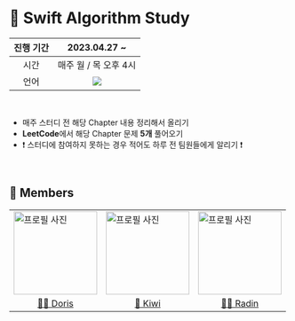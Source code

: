 # 🍎 Swift Algorithm Study

| 진행 기간 | 2023.04.27 ~ | 
| :---: | :---: |
| 시간 | 매주 월 / 목 오후 4시 | 
| 언어 | <img src="https://img.shields.io/badge/Swift-F05138?style=flat-square&logo=Swift&logoColor=white"/> | 

</br>

* 매주 스터디 전 해당 Chapter 내용 정리해서 올리기
* **LeetCode**에서 해당 Chapter 문제 **5개** 풀어오기
* ❗️ 스터디에 참여하지 못하는 경우 적어도 하루 전 팀원들에게 알리기 ❗️

</br>

## 🧩 Members

<table>
  <tr>
    <td>
      <img src="https://avatars.githubusercontent.com/GYURI-PARK" alt="프로필 사진" style="width: 150px;">
    </td>
    <td>
      <img src="https://avatars.githubusercontent.com/kiwi1023" alt="프로필 사진" style="width: 150px;">
    </td>
    <td>
      <img src="https://avatars.githubusercontent.com/JINi0S" alt="프로필 사진" style="width: 150px;">
    </td>
  </tr>
  <tr>
    <td align="center"><a href="https://github.com/GYURI-PARK"> 🧜‍♀️ Doris</a></td>
    <td align="center"><a href="https://github.com/kiwi1023"> 🥝 Kiwi</a></td>
    <td align="center"><a href="https://github.com/JINi0S"> 🧞‍♂️ Radin</a></td>
  </tr>
</table>
